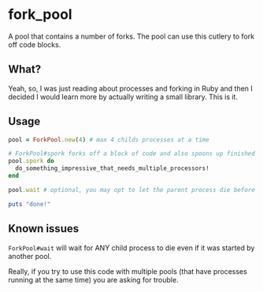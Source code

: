 fork_pool
=========

A pool that contains a number of forks. The pool can use this cutlery to fork off code blocks.

What?
-----

Yeah, so, I was just reading about processes and forking in Ruby and then I decided I would learn more by actually
writing a small library. This is it.

Usage
-----

```ruby
pool = ForkPool.new(4) # max 4 childs processes at a time

# ForkPool#spork forks off a block of code and also spoons up finished processes.
pool.spork do
  do_something_impressive_that_needs_multiple_processors!
end

pool.wait # optional, you may opt to let the parent process die before its childs. Your choice.

puts "done!"
```

Known issues
------------

```ForkPool#wait``` will wait for ANY child process to die even if it was started by another pool.

Really, if you try to use this code with multiple pools (that have processes running at the same time) you are asking for trouble.
